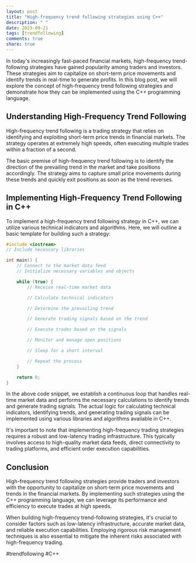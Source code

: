 ```yaml
---
layout: post
title: "High-frequency trend following strategies using C++"
description: " "
date: 2023-09-21
tags: [trendfollowing]
comments: true
share: true
---
```


In today's increasingly fast-paced financial markets, high-frequency trend-following strategies have gained popularity among traders and investors. These strategies aim to capitalize on short-term price movements and identify trends in real-time to generate profits. In this blog post, we will explore the concept of high-frequency trend following strategies and demonstrate how they can be implemented using the C++ programming language.

## Understanding High-Frequency Trend Following

High-frequency trend following is a trading strategy that relies on identifying and exploiting short-term price trends in financial markets. The strategy operates at extremely high speeds, often executing multiple trades within a fraction of a second.

The basic premise of high-frequency trend following is to identify the direction of the prevailing trend in the market and take positions accordingly. The strategy aims to capture small price movements during these trends and quickly exit positions as soon as the trend reverses.

## Implementing High-Frequency Trend Following in C++

To implement a high-frequency trend following strategy in C++, we can utilize various technical indicators and algorithms. Here, we will outline a basic template for building such a strategy:

```cpp
#include <iostream>
// Include necessary libraries

int main() {
    // Connect to the market data feed
    // Initialize necessary variables and objects

    while (true) {
        // Receive real-time market data

        // Calculate technical indicators

        // Determine the prevailing trend

        // Generate trading signals based on the trend

        // Execute trades based on the signals

        // Monitor and manage open positions

        // Sleep for a short interval

        // Repeat the process
    }

    return 0;
}
```

In the above code snippet, we establish a continuous loop that handles real-time market data and performs the necessary calculations to identify trends and generate trading signals. The actual logic for calculating technical indicators, identifying trends, and generating trading signals can be implemented using various libraries and algorithms available in C++.

It's important to note that implementing high-frequency trading strategies requires a robust and low-latency trading infrastructure. This typically involves access to high-quality market data feeds, direct connectivity to trading platforms, and efficient order execution capabilities.

## Conclusion

High-frequency trend following strategies provide traders and investors with the opportunity to capitalize on short-term price movements and trends in the financial markets. By implementing such strategies using the C++ programming language, we can leverage its performance and efficiency to execute trades at high speeds.

When building high-frequency trend-following strategies, it's crucial to consider factors such as low-latency infrastructure, accurate market data, and reliable execution capabilities. Employing rigorous risk management techniques is also essential to mitigate the inherent risks associated with high-frequency trading.

#trendfollowing #C++